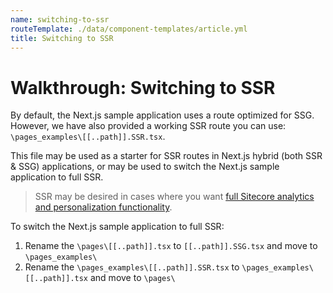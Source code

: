 ```yaml
---
name: switching-to-ssr
routeTemplate: ./data/component-templates/article.yml
title: Switching to SSR
---
```

# Walkthrough: Switching to SSR

By default, the Next.js sample application uses a route optimized for SSG. However, we have also provided a working SSR route you can use: `\pages_examples\[[..path]].SSR.tsx`.

This file may be used as a starter for SSR routes in Next.js hybrid (both SSR & SSG) applications, or may be used to switch the Next.js sample application to full SSR.

> SSR may be desired in cases where you want [full Sitecore analytics and personalization functionality](/docs/nextjs/tracking-and-analytics/overview).

To switch the Next.js sample application to full SSR:

1. Rename the `\pages\[[..path]].tsx` to `[[..path]].SSG.tsx` and move to `\pages_examples\`
2. Rename the `\pages_examples\[[..path]].SSR.tsx` to `\pages_examples\[[..path]].tsx` and move to `\pages\`